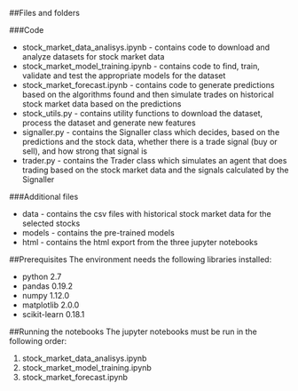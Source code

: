 ##Files and folders

###Code
- stock_market_data_analisys.ipynb - contains code to download and analyze datasets for stock market data
- stock_market_model_training.ipynb - contains code to find, train, validate and test the appropriate models for the dataset
- stock_market_forecast.ipynb - contains code to generate predictions based on the algorithms found and then simulate trades on historical stock market data based on the predictions
- stock_utils.py - contains utility functions to download the dataset, process the dataset and generate new features
- signaller.py - contains the Signaller class which decides, based on the predictions and the stock data, whether there is a trade signal (buy or sell), and how strong that signal is
- trader.py - contains the Trader class which simulates an agent that does trading based on the stock market data and the signals calculated by the Signaller

###Additional files
- data - contains the csv files with historical stock market data for the selected stocks
- models - contains the pre-trained models
- html - contains the html export from the three jupyter notebooks

##Prerequisites
The environment needs the following libraries installed:
- python 2.7
- pandas 0.19.2
- numpy 1.12.0
- matplotlib 2.0.0
- scikit-learn 0.18.1

##Running the notebooks
The jupyter notebooks must be run in the following order:
1. stock_market_data_analisys.ipynb
2. stock_market_model_training.ipynb
3. stock_market_forecast.ipynb
